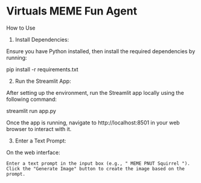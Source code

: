 # Virtuals MEME Fun Agent

How to Use
1. Install Dependencies:

Ensure you have Python installed, then install the required dependencies by running:

pip install -r requirements.txt


2. Run the Streamlit App:

After setting up the environment, run the Streamlit app locally using the following command:

  streamlit run app.py

 Once the app is running, navigate to http://localhost:8501 in your web browser to interact with it.

3. Enter a Text Prompt:

On the web interface:

    Enter a text prompt in the input box (e.g., " MEME PNUT Squirrel ").
    Click the "Generate Image" button to create the image based on the prompt.
  


    

